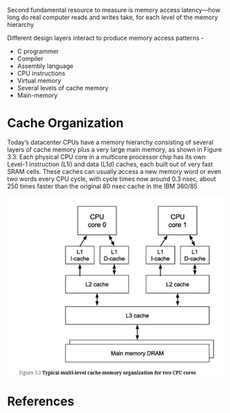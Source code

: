 Second fundamental resource to measure is memory access latency—how long do real computer reads and writes take, for each level of the memory hierarchy

Different design layers interact to produce memory access patterns -
- C programmer
- Compiler
- Assembly language
- CPU instructions
- Virtual memory
- Several levels of cache memory
- Main-memory 

# Cache Organization
Today’s datacenter CPUs have a memory hierarchy consisting of several layers of cache memory plus a very large main memory, as shown in Figure 3.3. Each physical CPU core in a multicore processor chip has its own Level-1 instruction (L1i) and data (L1d) caches, each built out of very fast SRAM cells. These caches can usually access a new memory word or even two words every CPU cycle, with cycle times now around 0.3 nsec, about 250 times faster than the original 80 nsec cache in the IBM 360/85

![Multi-level cache memory organization for two CPU cores](../images/Ch3/Multi-Level-Cache-Memory-Org-For-2-CPU-Cores.png)

# References



